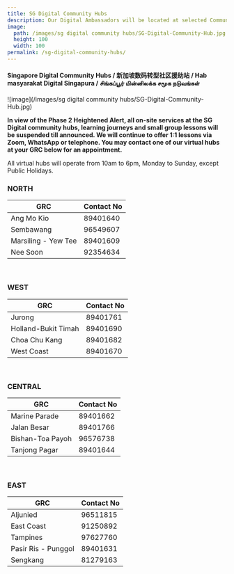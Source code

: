 ```yaml
---
title: SG Digital Community Hubs
description: Our Digital Ambassadors will be located at selected Community Clubs/Centres and Public Libraries, ready to provide 1-to-1 guidance on a customised package tailored to equip you for a digital life.
image:
  path: /images/sg digital community hubs/SG-Digital-Community-Hub.jpg
  height: 100
  width: 100
permalink: /sg-digital-community-hubs/
---
```


#### Singapore Digital Community Hubs / 新加坡数码转型社区援助站 / Hab masyarakat Digital Singapura / சிங்கப்பூர் மின்னிலக்க சமூக நடுவங்கள்

![image](/images/sg digital community hubs/SG-Digital-Community-Hub.jpg)

**In view of the Phase 2 Heightened Alert, all on-site services at the SG Digital community hubs, learning journeys and small group lessons will be suspended till announced. We will continue to offer 1:1 lessons via Zoom, WhatsApp or telephone. You may contact one of our virtual hubs at your GRC below for an appointment.**

All virtual hubs will operate from 10am to 6pm, Monday to Sunday, except Public Holidays.

### NORTH

| GRC | Contact No |
| ------------- | ------------- |
|Ang Mo Kio |	89401640 |
| Sembawang |	96549607 |
| Marsiling - Yew Tee |	89401609 |
| Nee Soon |	92354634 |

<br>

### WEST

| GRC |	Contact No |
| ------------- | ------------- |
| Jurong	| 89401761 |
| Holland-Bukit Timah |	89401690 |
| Choa Chu Kang |	89401682 |
| West Coast | 89401670 |

<br>

### CENTRAL

| GRC |	Contact No |
| ------------- | ------------- |
| Marine Parade |	89401662 |
| Jalan Besar	| 89401766 |
| Bishan-Toa Payoh	| 96576738 |
| Tanjong Pagar |	89401644 |

<br>

### EAST

| GRC	| Contact No |
| ------------- | ------------- |
| Aljunied |	96511815 |
| East Coast |	91250892 |
| Tampines |	97627760 |
| Pasir Ris - Punggol |	89401631 |
| Sengkang	| 81279163 |
